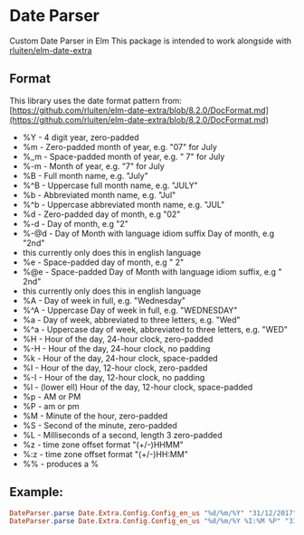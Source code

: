 # Date Parser

 Custom Date Parser in Elm
 This package is intended to work alongside with [rluiten/elm-date-extra](package.elm-lang.org/packages/rluiten/elm-date-extra/latest)

## Format
This library uses the date format pattern from: [https://github.com/rluiten/elm-date-extra/blob/8.2.0/DocFormat.md](https://github.com/rluiten/elm-date-extra/blob/8.2.0/DocFormat.md)

- %Y - 4 digit year, zero-padded
- %m - Zero-padded month of year, e.g. "07" for July
- %_m - Space-padded month of year, e.g. " 7" for July
- %-m - Month of year, e.g. "7" for July
- %B - Full month name, e.g. "July"
- %^B - Uppercase full month name, e.g. "JULY"
- %b - Abbreviated month name, e.g. "Jul"
- %^b - Uppercase abbreviated month name, e.g. "JUL"
- %d - Zero-padded day of month, e.g "02"
- %-d - Day of month, e.g "2"
- %-@d - Day of Month with language idiom suffix Day of month, e.g "2nd"
- this currently only does this in english language
- %e - Space-padded day of month, e.g " 2"
- %@e - Space-padded Day of Month with language idiom suffix, e.g " 2nd"
- this currently only does this in english language
- %A - Day of week in full, e.g. "Wednesday"
- %^A - Uppercase Day of week in full, e.g. "WEDNESDAY"
- %a - Day of week, abbreviated to three letters, e.g. "Wed"
- %^a - Uppercase day of week, abbreviated to three letters, e.g. "WED"
- %H - Hour of the day, 24-hour clock, zero-padded
- %-H - Hour of the day, 24-hour clock, no padding
- %k - Hour of the day, 24-hour clock, space-padded
- %I - Hour of the day, 12-hour clock, zero-padded
- %-I - Hour of the day, 12-hour clock, no padding
- %l - (lower ell) Hour of the day, 12-hour clock, space-padded
- %p - AM or PM
- %P - am or pm
- %M - Minute of the hour, zero-padded
- %S - Second of the minute, zero-padded
- %L - Milliseconds of a second, length 3 zero-padded
- %z - time zone offset format "(+/-)HHMM"
- %:z - time zone offset format "(+/-)HH:MM"
- %% - produces a %


## Example:
```elm
DateParser.parse Date.Extra.Config.Config_en_us "%d/%m/%Y" "31/12/2017"
DateParser.parse Date.Extra.Config.Config_en_us "%d/%m/%Y %I:%M %P" "31/12/2017 09:30 AM"
```